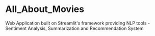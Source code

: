 # All_About_Movies
Web Application built on Streamlit's framework providing NLP tools - Sentiment Analysis, Summarization and Recommendation System
